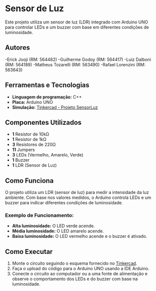 # Sensor de Luz

Este projeto utiliza um sensor de luz (LDR) integrado com Arduino UNO para controlar LEDs e um buzzer com base em diferentes condições de luminosidade.

## Autores

-Erick Jooji (RM: 564482)
-Guilherme Godoy (RM: 564417)
-Luiz Dalboni (RM: 564189)
-Matheus Tozarelli (RM: 563490)
-Rafael Lorenzini (RM: 563643)

## Ferramentas e Tecnologias

- **Linguagem de programação:** C++
- **Placa:** Arduino UNO
- **Simulação:** [Tinkercad - Projeto SensorLuz](https://www.tinkercad.com/things/c1h5FtxbSvR/editel?returnTo=%2Fdashboard)

## Componentes Utilizados

- **1** Resistor de 10kΩ
- **1** Resistor de 1kΩ
- **3** Resistores de 220Ω
- **11** Jumpers
- **3** LEDs (Vermelho, Amarelo, Verde)
- **1** Buzzer
- **1** LDR (Sensor de Luz)

## Como Funciona

O projeto utiliza um LDR (sensor de luz) para medir a intensidade da luz ambiente. Com base nos valores medidos, o Arduino controla LEDs e um buzzer para indicar diferentes condições de luminosidade. 

### Exemplo de Funcionamento:
- **Alta luminosidade:** O LED verde acende.
- **Média luminosidade:** O LED amarelo acende.
- **Baixa luminosidade:** O LED vermelho acende e o buzzer é ativado.

## Como Executar

1. Monte o circuito seguindo o esquema fornecido no [Tinkercad](https://www.tinkercad.com/things/c1h5FtxbSvR/editel?returnTo=%2Fdashboard).
2. Faça o upload do código para o Arduino UNO usando a IDE Arduino.
3. Conecte o circuito ao computador ou a uma fonte de alimentação e observe o comportamento dos LEDs e do buzzer com base na luminosidade.


